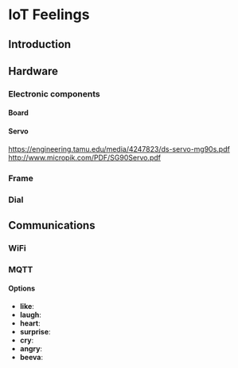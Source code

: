 # IoT Feelings

## Introduction


## Hardware

### Electronic components

#### Board


#### Servo
https://engineering.tamu.edu/media/4247823/ds-servo-mg90s.pdf
http://www.micropik.com/PDF/SG90Servo.pdf


### Frame

### Dial




## Communications

### WiFi

### MQTT

#### Options

* **like**:
* **laugh**:
* **heart**:
* **surprise**:
* **cry**:
* **angry**:
* **beeva**:
